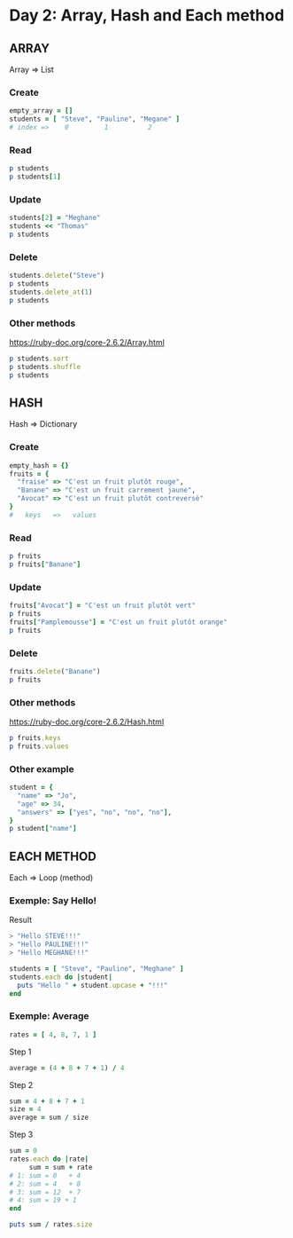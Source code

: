 # Day 2: Array, Hash and Each method

## ARRAY
Array => List

### Create
```ruby
empty_array = []
students = [ "Steve", "Pauline", "Megane" ]
# index =>    0         1          2
```

### Read
```ruby
p students
p students[1]
```

### Update
```ruby
students[2] = "Meghane"
students << "Thomas"
p students
```

### Delete
```ruby
students.delete("Steve")
p students
students.delete_at(1)
p students
```

### Other methods
https://ruby-doc.org/core-2.6.2/Array.html

```ruby
p students.sort
p students.shuffle
p students
```

## HASH
Hash => Dictionary


### Create
```ruby
empty_hash = {}
fruits = {
  "fraise" => "C'est un fruit plutôt rouge",
  "Banane" => "C'est un fruit carrement jaune",
  "Avocat" => "C'est un fruit plutôt contreversé"
}
#   keys   =>   values
```

### Read
```ruby
p fruits
p fruits["Banane"]
```

### Update
```ruby
fruits["Avocat"] = "C'est un fruit plutôt vert"
p fruits
fruits["Pamplemousse"] = "C'est un fruit plutôt orange"
p fruits
```

### Delete
```ruby
fruits.delete("Banane")
p fruits
```

### Other methods
https://ruby-doc.org/core-2.6.2/Hash.html
```ruby
p fruits.keys
p fruits.values
```

### Other example
```ruby
student = {
  "name" => "Jo",
  "age" => 34,
  "answers" => ["yes", "no", "no", "no"],
}
p student["name"]
```

## EACH METHOD

Each => Loop (method)

### Exemple: Say Hello!

Result
```bash
> "Hello STEVE!!!"
> "Hello PAULINE!!!"
> "Hello MEGHANE!!!"
```

```ruby
students = [ "Steve", "Pauline", "Meghane" ]
students.each do |student|
  puts "Hello " + student.upcase + "!!!"
end
```

### Exemple: Average

```ruby
rates = [ 4, 8, 7, 1 ]
```

Step 1
```ruby
average = (4 + 8 + 7 + 1) / 4
```
Step 2
```ruby
sum = 4 + 8 + 7 + 1
size = 4
average = sum / size
```

Step 3
```ruby
sum = 0
rates.each do |rate|
     sum = sum + rate
# 1: sum = 0   + 4
# 2: sum = 4   + 8
# 3: sum = 12  + 7
# 4: sum = 19 + 1
end

puts sum / rates.size
```







